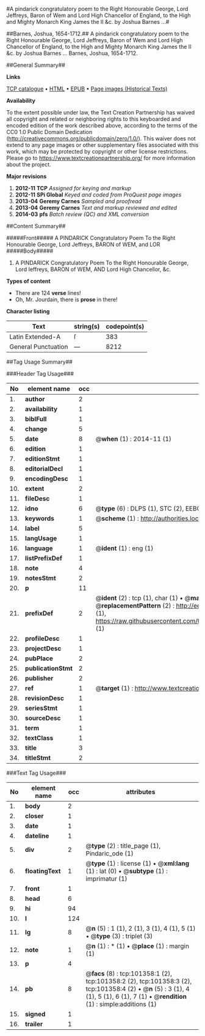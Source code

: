 #A pindarick congratulatory poem to the Right Honourable George, Lord Jeffreys, Baron of Wem and Lord High Chancellor of England, to the High and Mighty Monarch King James the II &c. by Joshua Barnes ...#

##Barnes, Joshua, 1654-1712.##
A pindarick congratulatory poem to the Right Honourable George, Lord Jeffreys, Baron of Wem and Lord High Chancellor of England, to the High and Mighty Monarch King James the II &c. by Joshua Barnes ...
Barnes, Joshua, 1654-1712.

##General Summary##

**Links**

[TCP catalogue](http://www.ota.ox.ac.uk/tcp/)  • 
[HTML](http://tei.it.ox.ac.uk/tcp/Texts-HTML/free/A31/A31007.html)  • 
[EPUB](http://tei.it.ox.ac.uk/tcp/Texts-EPUB/free/A31/A31007.epub) • 
[Page images (Historical Texts)](https://historicaltexts.jisc.ac.uk/eebo-13687276e)

**Availability**

To the extent possible under law, the Text Creation Partnership has waived all copyright and related or neighboring rights to this keyboarded and encoded edition of the work described above, according to the terms of the CC0 1.0 Public Domain Dedication (http://creativecommons.org/publicdomain/zero/1.0/). This waiver does not extend to any page images or other supplementary files associated with this work, which may be protected by copyright or other license restrictions. Please go to https://www.textcreationpartnership.org/ for more information about the project.

**Major revisions**

1. __2012-11__ __TCP__ *Assigned for keying and markup*
1. __2012-11__ __SPi Global__ *Keyed and coded from ProQuest page images*
1. __2013-04__ __Geremy Carnes__ *Sampled and proofread*
1. __2013-04__ __Geremy Carnes__ *Text and markup reviewed and edited*
1. __2014-03__ __pfs__ *Batch review (QC) and XML conversion*

##Content Summary##

#####Front#####
A PINDARICK Congratulatory Poem To the Right Honourable George, Lord Jeffreys, BARON of WEM, and LOR
#####Body#####

1. A PINDARICK Congratulatory Poem To the Right Honourable George, Lord Ieffreys, BARON of WEM, AND Lord High Chancellor, &c.

**Types of content**

  * There are 124 **verse** lines!
  * Oh, Mr. Jourdain, there is **prose** in there!

**Character listing**


|Text|string(s)|codepoint(s)|
|---|---|---|
|Latin Extended-A|ſ|383|
|General Punctuation|—|8212|

##Tag Usage Summary##

###Header Tag Usage###

|No|element name|occ|attributes|
|---|---|---|---|
|1.|__author__|2||
|2.|__availability__|1||
|3.|__biblFull__|1||
|4.|__change__|5||
|5.|__date__|8| @__when__ (1) : 2014-11 (1)|
|6.|__edition__|1||
|7.|__editionStmt__|1||
|8.|__editorialDecl__|1||
|9.|__encodingDesc__|1||
|10.|__extent__|2||
|11.|__fileDesc__|1||
|12.|__idno__|6| @__type__ (6) : DLPS (1), STC (2), EEBO-CITATION (1), OCLC (1), VID (1)|
|13.|__keywords__|1| @__scheme__ (1) : http://authorities.loc.gov/ (1)|
|14.|__label__|5||
|15.|__langUsage__|1||
|16.|__language__|1| @__ident__ (1) : eng (1)|
|17.|__listPrefixDef__|1||
|18.|__note__|4||
|19.|__notesStmt__|2||
|20.|__p__|11||
|21.|__prefixDef__|2| @__ident__ (2) : tcp (1), char (1)  •  @__matchPattern__ (2) : ([0-9\-]+):([0-9IVX]+) (1), (.+) (1)  •  @__replacementPattern__ (2) : http://eebo.chadwyck.com/downloadtiff?vid=$1&page=$2 (1), https://raw.githubusercontent.com/textcreationpartnership/Texts/master/tcpchars.xml#$1 (1)|
|22.|__profileDesc__|1||
|23.|__projectDesc__|1||
|24.|__pubPlace__|2||
|25.|__publicationStmt__|2||
|26.|__publisher__|2||
|27.|__ref__|1| @__target__ (1) : http://www.textcreationpartnership.org/docs/. (1)|
|28.|__revisionDesc__|1||
|29.|__seriesStmt__|1||
|30.|__sourceDesc__|1||
|31.|__term__|1||
|32.|__textClass__|1||
|33.|__title__|3||
|34.|__titleStmt__|2||


###Text Tag Usage###

|No|element name|occ|attributes|
|---|---|---|---|
|1.|__body__|2||
|2.|__closer__|1||
|3.|__date__|1||
|4.|__dateline__|1||
|5.|__div__|2| @__type__ (2) : title_page (1), Pindaric_ode (1)|
|6.|__floatingText__|1| @__type__ (1) : license (1)  •  @__xml:lang__ (1) : lat (0)  •  @__subtype__ (1) : imprimatur (1)|
|7.|__front__|1||
|8.|__head__|6||
|9.|__hi__|94||
|10.|__l__|124||
|11.|__lg__|8| @__n__ (5) : 1 (1), 2 (1), 3 (1), 4 (1), 5 (1)  •  @__type__ (3) : triplet (3)|
|12.|__note__|1| @__n__ (1) : * (1)  •  @__place__ (1) : margin (1)|
|13.|__p__|4||
|14.|__pb__|8| @__facs__ (8) : tcp:101358:1 (2), tcp:101358:2 (2), tcp:101358:3 (2), tcp:101358:4 (2)  •  @__n__ (5) : 3 (1), 4 (1), 5 (1), 6 (1), 7 (1)  •  @__rendition__ (1) : simple:additions (1)|
|15.|__signed__|1||
|16.|__trailer__|1||
